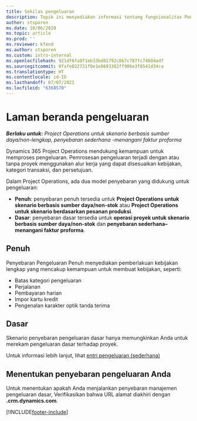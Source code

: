 ```yaml
---
title: Sekilas pengeluaran
description: Topik ini menyediakan informasi tentang fungsionalitas Pengeluaran dalam Project Operations.
author: stsporen
ms.date: 10/06/2020
ms.topic: article
ms.prod: ''
ms.reviewer: kfend
ms.author: stsporen
ms.custom: intro-internal
ms.openlocfilehash: 921df6fa8f1eb33bd01792c0b7c787fc74604adf
ms.sourcegitcommit: 0fafe022731f0e1e8693382ff906e3f8541d34ca
ms.translationtype: HT
ms.contentlocale: id-ID
ms.lasthandoff: 07/07/2021
ms.locfileid: "6368570"
---
```

# <a name="expense-home-page"></a>Laman beranda pengeluaran

_**Berlaku untuk:** Project Operations untuk skenario berbasis sumber daya/non-lengkap, penyebaran sederhana -menangani faktur proforma_


Dynamics 365 Project Operations mendukung kemampuan untuk memproses pengeluaran. Pemrosesan pengeluaran terjadi dengan atau tanpa proyek menggunakan alur kerja yang dapat disesuaikan kebijakan, kategori transaksi, dan persetujuan.

Dalam Project Operations, ada dua model penyebaran yang didukung untuk pengeluaran: 

- **Penuh**: penyebaran penuh tersedia untuk **Project Operations untuk skenario berbasis sumber daya/non-stok** atau **Project Operations untuk skenario berdasarkan pesanan produksi**.
- **Dasar**: penyebaran dasar tersedia untuk **operasi proyek untuk skenario berbasis sumber daya/non-stok** dan **penyebaran sederhana– menangani faktur proforma**.

## <a name="full"></a>Penuh 
Penyebaran Pengeluaran Penuh menyediakan pemberlakuan kebijakan lengkap yang mencakup kemampuan untuk membuat kebijakan, seperti:

  - Batas kategori pengeluaran
  - Perjalanan
  - Pembayaran harian
  - Impor kartu kredit
  - Pengenalan karakter optik tanda terima

## <a name="basic"></a>Dasar 
Skenario penyebaran pengeluaran dasar hanya memungkinkan Anda untuk merekam pengeluaran dasar terhadap proyek. 

Untuk informasi lebih lanjut, lihat [entri pengeluaran (sederhana)](basic-expense.md)

## <a name="determine-your-expense-deployment"></a>Menentukan penyebaran pengeluaran Anda
Untuk menentukan apakah Anda menjalankan penyebaran manajemen pengeluaran dasar, Verifikasikan bahwa URL alamat diakhiri dengan **.crm.dynamics.com**. 


[!INCLUDE[footer-include](../includes/footer-banner.md)]